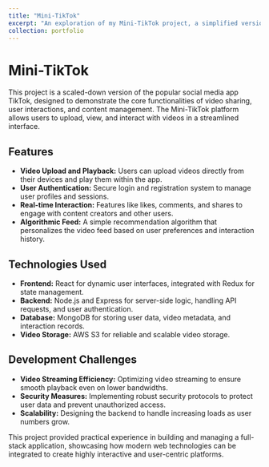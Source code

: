```yaml
---
title: "Mini-TikTok"
excerpt: "An exploration of my Mini-TikTok project, a simplified version of the popular video-sharing platform.<br/><img src='/images/mini-tiktok.png'>"
collection: portfolio
---
```


# Mini-TikTok

This project is a scaled-down version of the popular social media app TikTok, designed to demonstrate the core functionalities of video sharing, user interactions, and content management. The Mini-TikTok platform allows users to upload, view, and interact with videos in a streamlined interface.

## Features

- **Video Upload and Playback:** Users can upload videos directly from their devices and play them within the app.
- **User Authentication:** Secure login and registration system to manage user profiles and sessions.
- **Real-time Interaction:** Features like likes, comments, and shares to engage with content creators and other users.
- **Algorithmic Feed:** A simple recommendation algorithm that personalizes the video feed based on user preferences and interaction history.

## Technologies Used

- **Frontend:** React for dynamic user interfaces, integrated with Redux for state management.
- **Backend:** Node.js and Express for server-side logic, handling API requests, and user authentication.
- **Database:** MongoDB for storing user data, video metadata, and interaction records.
- **Video Storage:** AWS S3 for reliable and scalable video storage.

## Development Challenges

- **Video Streaming Efficiency:** Optimizing video streaming to ensure smooth playback even on lower bandwidths.
- **Security Measures:** Implementing robust security protocols to protect user data and prevent unauthorized access.
- **Scalability:** Designing the backend to handle increasing loads as user numbers grow.

This project provided practical experience in building and managing a full-stack application, showcasing how modern web technologies can be integrated to create highly interactive and user-centric platforms.
